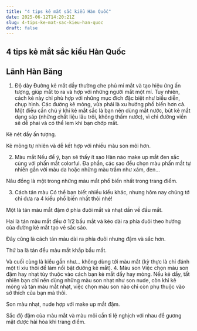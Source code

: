 ```yaml
---
title: "4 tips kẻ mắt sắc kiểu Hàn Quốc"
date: 2025-06-12T14:20:21Z
slug: 4-tips-ke-mat-sac-kieu-han-quoc
draft: false
---
```


## 4 tips kẻ mắt sắc kiểu Hàn Quốc

## Lãnh Hàn Băng

1. Độ dày
Đường kẻ mắt dầy thường che phủ mí mắt và tạo hiệu ứng ấn tượng, giúp mắt to ra và hợp với những người mắt một mí. Tuy nhiên, cách kẻ này chỉ phù hợp với những mục đích đặc biệt như biểu diễn, chụp hình. Các đường kẻ mỏng, vừa phải là xu hướng phổ biến hơn cả.
Một điều cần chú ý khi kẻ mắt sắc là bạn nên dùng mắt nước, bút kẻ mắt dạng sáp (những chất liệu lâu trôi, không thấm nước), vì chì đường viền sẽ dễ phai và có thể lem khi bạn chớp mắt.


Kẻ nét dầy ấn tượng.

Kẻ mỏng tự nhiên và dễ kết hợp với nhiều màu son môi hơn.

2. Màu mắt
Nếu để ý, bạn sẽ thấy ít sao Hàn nào make up mắt đen sắc cùng với phấn mắt colorful. Đa phần, các sao đều chọn màu phấn mắt tự nhiên gần với màu da hoặc những màu trầm như xám, đen...


Nâu đồng là một trong những màu mắt phổ biến nhất trong trang điểm.

3. Cách tán màu
Có thể bạn biết nhiều kiểu khác, nhưng hôm nay chúng tớ chỉ đưa ra 4 kiểu phổ biến nhất thôi nhé!

Một là tán màu mắt đậm ở phía đuôi mắt và nhạt dần về đầu mắt.

Hai là tán màu mắt đều ở 1/2 bầu mắt và kéo dài ra phía đuôi theo hướng của đường kẻ mắt tạo vẻ sắc sảo.

Đây cũng là cách tán màu dài ra phía đuôi nhưng đậm và sắc hơn.

Thứ ba là tán đều màu mắt khắp bầu mắt.

Và cuối cùng là kiểu gần như... không dùng tới màu mắt (kỳ thực là chỉ đánh một tí xíu thôi để làm nổi bật đường kẻ mắt).
4. Màu son
Việc chọn màu son đậm hay nhạt tùy thuộc vào cách bạn kẻ mắt dầy hay mỏng. Nếu kẻ dầy, tất nhiên bạn chỉ nên dùng những màu son nhạt như son nude, còn khi kẻ mỏng và tán màu mắt nhạt, việc chọn màu son nào chỉ còn phụ thuộc vào sở thích của bạn mà thôi.

Son màu nhạt, nude hợp với make up mắt đậm.

Sắc độ đậm của màu mắt và màu môi cần tỉ lệ nghịch với nhau để gương mặt được hài hòa khi trang điểm.